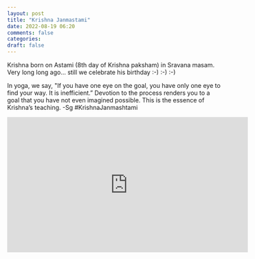 ```yaml
---
layout: post
title: "Krishna Janmastami"
date: 2022-08-19 06:20
comments: false
categories:
draft: false
---
```



Krishna born on Astami (8th day of Krishna paksham) in Sravana masam. Very long long ago... still we celebrate his birthday :-) :-) :-)


In yoga, we say, "If you have one eye on the goal, you have only one eye to find your way. It is inefficient.” Devotion to the process renders you to a goal that you have not even imagined possible. This is the essence of Krishna’s teaching. -Sg #KrishnaJanmashtami

<iframe width="560" height="315" src="https://www.youtube.com/embed/2-inNDXoeVE" title="YouTube video player" frameborder="0" allow="accelerometer; autoplay; clipboard-write; encrypted-media; gyroscope; picture-in-picture" allowfullscreen></iframe>

